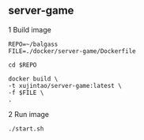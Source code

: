 ## server-game

1 Build image

```
REPO=~/balgass
FILE=./docker/server-game/Dockerfile

cd $REPO

docker build \
-t xujintao/server-game:latest \
-f $FILE \
.
```

2 Run image

```
./start.sh
```
